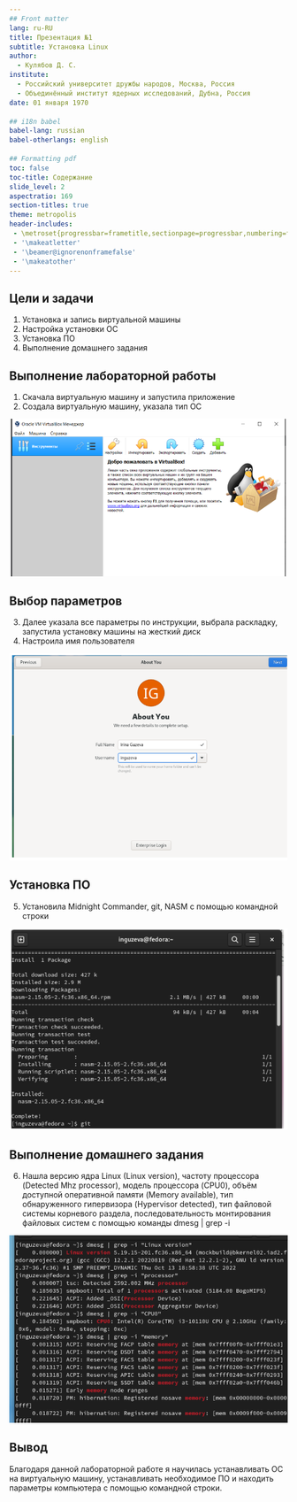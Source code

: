 ```yaml
---
## Front matter
lang: ru-RU
title: Презентация №1
subtitle: Установка Linux
author:
  - Кулябов Д. С.
institute:
  - Российский университет дружбы народов, Москва, Россия
  - Объединённый институт ядерных исследований, Дубна, Россия
date: 01 января 1970

## i18n babel
babel-lang: russian
babel-otherlangs: english

## Formatting pdf
toc: false
toc-title: Содержание
slide_level: 2
aspectratio: 169
section-titles: true
theme: metropolis
header-includes:
 - \metroset{progressbar=frametitle,sectionpage=progressbar,numbering=fraction}
 - '\makeatletter'
 - '\beamer@ignorenonframefalse'
 - '\makeatother'
---
```



## Цели и задачи

1. Установка и запись виртуальной машины
2. Настройка установки ОС
3. Установка ПО
4. Выполнение домашнего задания


## Выполнение лабораторной работы

1. Скачала виртуальную машину и запустила приложение
2. Создала виртуальную машину, указала тип ОС

![Установка виртуальной машины](image/2.png)


## Выбор параметров

3. Далее указала все параметры по инструкции, выбрала раскладку, запустила
установку машины на жесткий диск
4. Настроила имя пользователя

![Настройка параметров](image/5.png)


## Установка ПО

5. Установила Midnight Commander, git, NASM с помощью командной строки

![Установка git](image/7.png)

## Выполнение домашнего задания

6. Нашла версию ядра Linux (Linux version),
частоту процессора (Detected Mhz processor), модель процессора (CPU0),
объём доступной оперативной памяти (Memory available), тип обнаруженного гипервизора (Hypervisor detected), тип файловой системы корневого раздела, последовательность монтирования файловых систем с помощью команды dmesg | grep -i

![Выполнение ДЗ](image/111.png)


## Вывод

Благодаря данной лабораторной работе я научилась устанавливать ОС на
виртуальную машину, устанавливать необходимое ПО и находить параметры
компьютера с помощью командной строки.



